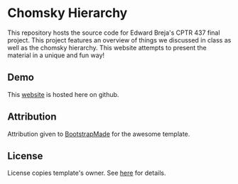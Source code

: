 # Chomsky Hierarchy

This repository hosts the source code for Edward Breja's CPTR 437 final project. This project features an overview of things we discussed in class as well as the chomsky hierarchy. This website attempts to present the material in a unique and fun way!

Demo
---

This [website](https://crypticsquirrel.github.io/chomsky-hierarchy/) is hosted here on github.


Attribution 
---

Attribution given to <a href="https://bootstrapmade.com/">BootstrapMade</a> for the awesome template.

License
---

License copies template's owner. See [here](https://bootstrapmade.com/license/) for details. 
